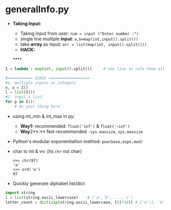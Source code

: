 # generalInfo.py

* **Taking Input:**

  * Taking input from user: `num = input ("Enter number :")`
  * single line multiple **input**: `a,b=map(int,input().split())`
  * take **array** as input: `arr = list(map(int, input().split()))`
  * **HACK:**

  \*\*\*\*

```python
I = lambda : map(int, input().split())     # one line to rule them all

#=========== USAGE ==================
#1. multiple inputs as integers
n, x = I()
l = list(I())
#2. input a list:
for p in I():
    # do your thing here
```

* using int\_min & int\_max in py:
  * **Way1:** recommended: `float('inf')` & `float('`-`inf')`
  * **Way**2**:** Not-recommended `-sys.maxsize`, `sys.maxsize`
* Python's modular exponentiation method: `pow(base,expo,mod)`
* char to int & vv: \(its `chr` not char\)

  ```text
  >>> chr(97)
  'a'
  >>> ord('a')
  97
  ```

* Quickly generate alphabet list/dict

```python
import string
l = list(string.ascii_lowercase)    # ['a','b',....,'z']
letter_count = dict(zip(string.ascii_lowercase, [0]*26)) # {'a':1, 'b':1, ...'z':1}
```


